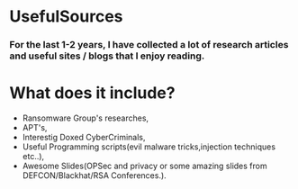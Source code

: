# UsefulSources

### For the last 1-2 years, I have collected a lot of research articles and useful sites / blogs that I enjoy reading.

# What does it include?

* Ransomware Group's researches,
* APT's,
* Interestig Doxed CyberCriminals,
* Useful Programming scripts(evil malware tricks,injection techniques etc..),
* Awesome Slides(OPSec and privacy or some amazing slides from DEFCON/Blackhat/RSA Conferences.).



